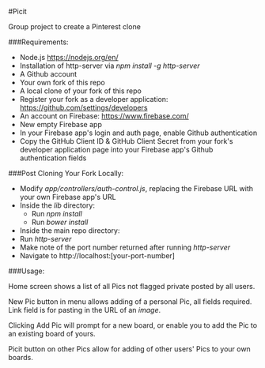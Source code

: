 #Picit

Group project to create a Pinterest clone

###Requirements:
- Node.js https://nodejs.org/en/
- Installation of http-server via _npm install -g http-server_
- A Github account
- Your own fork of this repo
- A local clone of your fork of this repo
- Register your fork as a developer application: https://github.com/settings/developers
- An account on Firebase: https://www.firebase.com/
- New empty Firebase app
- In your Firebase app's login and auth page, enable Github authentication
- Copy the GitHub Client ID & GitHub Client Secret from your fork's developer application page into your Firebase app's Github authentication fields

###Post Cloning Your Fork Locally:
- Modify _app/controllers/auth-control.js_, replacing the Firebase URL with your own Firebase app's URL
- Inside the _lib_ directory:
  - Run _npm install_
  - Run _bower install_
- Inside the main repo directory:
 - Run _http-server_
 - Make note of the port number returned after running _http-server_
- Navigate to http://localhost:[your-port-number]

###Usage:

Home screen shows a list of all Pics not flagged private posted by all users.

New Pic button in menu allows adding of a personal Pic, all fields required.  Link field is for pasting in the URL of an *image*.

Clicking Add Pic will prompt for a new board, or enable you to add the Pic to an existing board of yours.

Picit button on other Pics allow for adding of other users' Pics to your own boards.